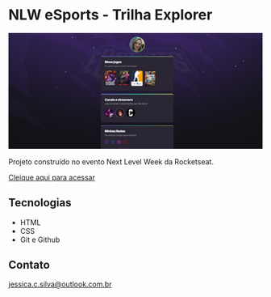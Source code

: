 # NLW eSports - Trilha Explorer

![preview](./.github/preview.png)

Projeto construído no evento Next Level Week da Rocketseat.

[Cleique aqui para acessar](https://jecsilva.github.io/nlw-esports-explorer)

## Tecnologias

- HTML
- CSS
- Git e Github

## Contato

jessica.c.silva@outlook.com.br

